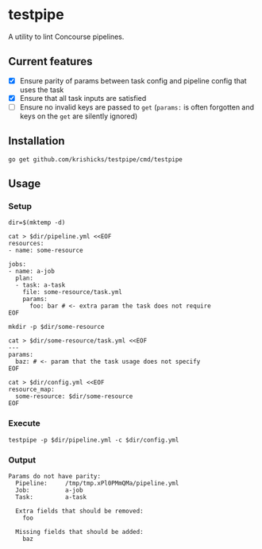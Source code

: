 # testpipe

A utility to lint Concourse pipelines.

## Current features
- [x] Ensure parity of params between task config and pipeline config that uses the task
- [x] Ensure that all task inputs are satisfied
- [ ] Ensure no invalid keys are passed to `get` (`params:` is often forgotten and keys on the `get` are silently ignored)

## Installation

`go get github.com/krishicks/testpipe/cmd/testpipe`

## Usage

### Setup
```
dir=$(mktemp -d)

cat > $dir/pipeline.yml <<EOF
resources:
- name: some-resource

jobs:
- name: a-job
  plan:
  - task: a-task
    file: some-resource/task.yml
    params:
      foo: bar # <- extra param the task does not require
EOF

mkdir -p $dir/some-resource

cat > $dir/some-resource/task.yml <<EOF
---
params:
  baz: # <- param that the task usage does not specify
EOF

cat > $dir/config.yml <<EOF
resource_map:
  some-resource: $dir/some-resource
EOF
```

### Execute
```
testpipe -p $dir/pipeline.yml -c $dir/config.yml
```

### Output
```
Params do not have parity:
  Pipeline:     /tmp/tmp.xPl0PMmQMa/pipeline.yml
  Job:          a-job
  Task:         a-task

  Extra fields that should be removed:
    foo

  Missing fields that should be added:
    baz
```
